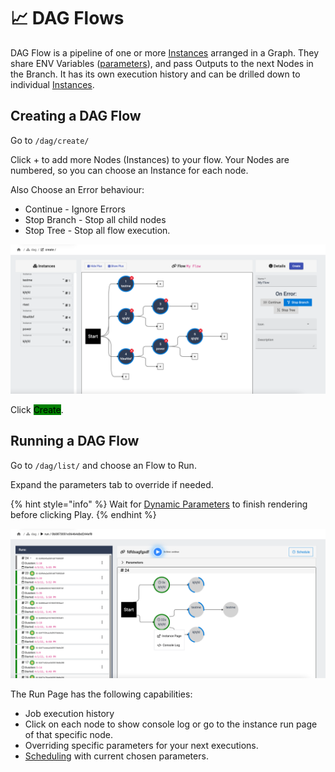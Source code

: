 # 📈 DAG Flows

DAG Flow is a pipeline of one or more [Instances](../instances/) arranged in a Graph. They share ENV Variables ([parameters](../parameters/)), and pass Outputs to the next Nodes in the Branch. It has its own execution history and can be drilled down to individual [Instances](../instances/).

## Creating a DAG Flow <a href="#creating-a-block" id="creating-a-block"></a>

Go to `/dag/create/`

Click + to add more Nodes (Instances) to your flow. Your Nodes are numbered, so you can choose an Instance for each node.

Also Choose an Error behaviour:

* Continue - Ignore Errors
* Stop Branch - Stop all child nodes
* Stop Tree - Stop all flow execution.

![](<../../.gitbook/assets/Screen Shot 2022-04-03 at 17.44.02.png>)

Click <mark style="background-color:green;">Create</mark>.

## Running a DAG Flow

Go to `/dag/list/` and choose an Flow to Run.

Expand the parameters tab to override if needed.

{% hint style="info" %}
Wait for [Dynamic Parameters](../parameters/dynamic.md) to finish rendering before clicking Play.
{% endhint %}

![](<../../.gitbook/assets/Screen Shot 2022-04-03 at 17.55.22.png>)

The Run Page has the following capabilities:

* Job execution history
* Click on each node to show console log or go to the instance run page of that specific node.
* Overriding specific parameters for your next executions.
* [Scheduling](../scheduler.md) with current chosen parameters.
